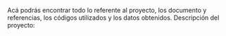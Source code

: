 Acá podrás encontrar todo lo referente al proyecto, los documento y referencias, los códigos utilizados y los datos obtenidos.
Descripción del proyecto:
